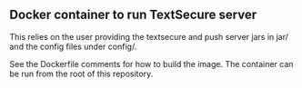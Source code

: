 Docker container to run TextSecure server
-----------------------------------------

This relies on the user providing the textsecure and push server jars in
jar/ and the config files under config/.

See the Dockerfile comments for how to build the image. The container can
be run from the root of this repository.
